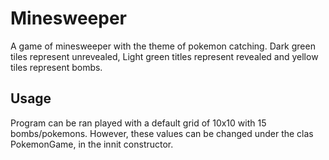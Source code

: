 # Minesweeper
A game of minesweeper with the theme of pokemon catching. Dark green tiles represent unrevealed, Light green titles represent revealed and yellow tiles represent bombs. 

## Usage

Program can be ran played with a default grid of 10x10 with 15 bombs/pokemons. However, these values can be changed under the clas PokemonGame, in the innit constructor.
